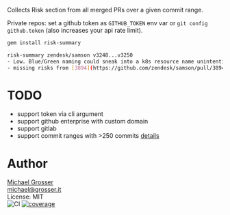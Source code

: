 <!-- keep in sync with bundle exec ./bin/risk-summary --help -->
Collects Risk section from all merged PRs over a given commit range.

Private repos: set a github token as `GITHUB_TOKEN` env var or `git config github.token` (also increases your api rate limit).

```bash
gem install risk-summary

risk-summary zendesk/samson v3248...v3250
- Low. Blue/Green naming could sneak into a k8s resource name unintentionally.
- missing risks from [3894](https://github.com/zendesk/samson/pull/3894)
```

TODO
====
- support token via cli argument
- support github enterprise with custom domain
- support gitlab
- support commit ranges with >250 commits [details](https://stackoverflow.com/questions/26925312/github-api-how-to-compare-2-commits)

Author
======
[Michael Grosser](http://grosser.it)<br/>
michael@grosser.it<br/>
License: MIT<br/>
![CI](https://github.com/grosser/risk-summary/workflows/CI/badge.svg)
[![coverage](https://img.shields.io/badge/coverage-100%25-success.svg)](https://github.com/grosser/single_cov)
